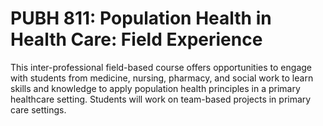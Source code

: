 # PUBH 811: Population Health in Health Care: Field Experience

This inter-professional field-based course offers opportunities to engage with students from medicine, nursing, pharmacy, and social work to learn skills and knowledge to apply population health principles in a primary healthcare setting. Students will work on team-based projects in primary care settings.